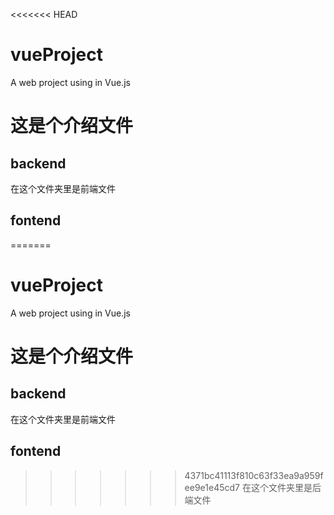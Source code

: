 <<<<<<< HEAD
# vueProject
A web project using in Vue.js

# 这是个介绍文件
 ## backend
  在这个文件夹里是前端文件
 ## fontend
=======
# vueProject
A web project using in Vue.js

# 这是个介绍文件
 ## backend
  在这个文件夹里是前端文件
 ## fontend
>>>>>>> 4371bc41113f810c63f33ea9a959fee9e1e45cd7
  在这个文件夹里是后端文件